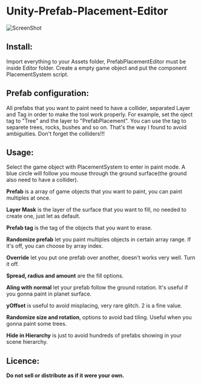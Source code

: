 # Unity-Prefab-Placement-Editor

![ScreenShot](https://i.imgur.com/1NWvEeg.png)

## Install:

Import everything to your Assets folder, PrefabPlacementEditor must be inside Editor folder.
Create a empty game object and put the component PlacementSystem script.

## Prefab configuration:

All prefabs that you want to paint need to have a collider, separated Layer and Tag in order to make the tool work properly. For example, set the oject tag to "Tree" and the layer to "PrefabPlacement". You can use the tag to separete trees, rocks, bushes and so on. That's the way I found to avoid ambiguities. Don't forget the colliders!!!

## Usage:

Select the game object with PlacementSystem to enter in paint mode. A blue circle will follow you mouse through the ground surface(the ground also need to have a collider).

**Prefab** is a array of game objects that you want to paint, you can paint multiples at once.

**Layer Mask** is the layer of the surface that you want to fill, no needed to create one, just let as default.

**Prefab tag** is the tag of the objects that you want to erase.

**Randomize prefab** let you paint multiples objects in certain array range. If it's off, you can choose by array index.

**Override** let you put one prefab over another, doesn't works very well. Turn it off.

**Spread, radius and amount** are the fill options. 

**Aling with normal** let your prefab follow the ground rotation. It's useful if you gonna paint in planet surface.

**yOffset** is useful to avoid misplacing, very rare glitch. 2 is a fine value.

**Randomize size and rotation**, options to avoid bad tiling. Useful when you gonna paint some trees.

**Hide in Hierarchy** is just to avoid hundreds of prefabs showing in your scene hierarchy.

## Licence:

**Do not sell or distribute as if it were your own.**



